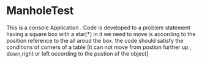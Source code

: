 # ManholeTest

This is a console  Application .
Code is developed to a problem statement having a square box with a star[*] in it we need to move is according to the position reference to the all aroud the box.
the code should satisfy the conditions of corners of a table [it can not move from postion further up , down,right or left occording to the postion of the object]
